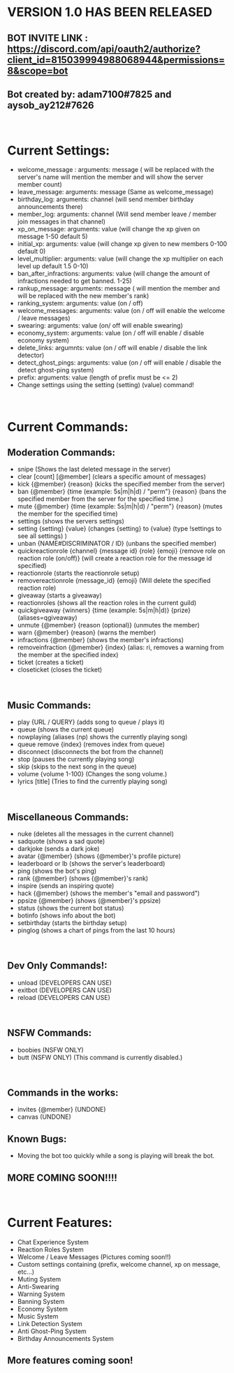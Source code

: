 # VERSION 1.0 HAS BEEN RELEASED

## BOT INVITE LINK : https://discord.com/api/oauth2/authorize?client_id=815039994988068944&permissions=8&scope=bot
## Bot created by: adam7100#7825 and aysob_ay212#7626  

<br />

# Current Settings:
- welcome_message : arguments: message (<SERVERNAME> will be replaced with the server's name <USERNAME> will mention the member and <MEMBERCOUNT> will show the server member count)
- leave_message: arguments: message (Same as welcome_message)
- birthday_log: arguments: channel (will send member birthday announcements there)
- member_log: arguments: channel (Will send member leave / member join messages in that channel)
- xp_on_message: arguments: value (will change the xp given on message 1-50 default 5)
- initial_xp: arguments: value (will change xp given to new members 0-100 default 0)
- level_multiplier: arguments: value (will change the xp multiplier on each level up default 1.5 0-10)
- ban_after_infractions: arguments: value (will change the amount of infractions needed to get banned. 1-25)
- rankup_message: arguments: message (<USERNAME> will mention the member and <LEVEL> will be replaced with the new member's rank)
- ranking_system: arguments: value (on / off)
- welcome_messages: arguments: value (on / off will enable the welcome / leave messages)
- swearing: arguments: value (on/ off will enable swearing)
- economy_system: arguments: value (on / off will enable / disable economy system)
- delete_links: argumnts: value (on / off will enable / disable the link detector)
- detect_ghost_pings: arguments: value (on / off will enable / disable the detect ghost-ping system)
- prefix: arguments: value (length of prefix must be <= 2)
- Change settings using the setting (setting) (value) command!
 
 
 <br />
 

# Current Commands:

## Moderation Commands:
- snipe (Shows the last deleted message in the server)
- clear [count] [@member] (clears a specific amount of messages)
- kick {@member} {reason} (kicks the specified member from the server)
- ban {@member} {time (example: 5s|m|h|d) / "perm"} {reason} (bans the specified member from the server for the specified time.)
- mute {@member} {time (example: 5s|m|h|d) / "perm"} {reason} (mutes the member for the specified time)
- settings (shows the servers settings)
- setting {setting} {value} (changes {setting} to {value} (type !settings to see all settings) )
- unban {NAME#DISCRIMINATOR / ID} (unbans the specified member)
- quickreactionrole {channel} {message id} {role} {emoji} {remove role on reaction role (on/off)} (will create a reaction role for the message id specified)
- reactionrole (starts the reactionrole setup)
- removereactionrole {message_id} {emoji} (Will delete the specified reaction role)
- giveaway (starts a giveaway)
- reactionroles (shows all the reaction roles in the current guild)
- quickgiveaway {winners} {time (example: 5s|m|h|d)} {prize} (aliases=qgiveaway)
- unmute {@member} {reason (optional)} (unmutes the member)
- warn {@member} {reason} (warns the member)
- infractions {@member} (shows the member's infractions)
- removeinfraction {@member} {index} (alias: ri, removes a warning from the member at the specified index)
- ticket (creates a ticket)
- closeticket (closes the ticket)


<br />


## Music Commands:
- play {URL / QUERY} (adds song to queue / plays it)
- queue (shows the current queue)
- nowplaying (aliases (np) shows the currently playing song)
- queue remove {index} (removes index from queue)
- disconnect (disconnects the bot from the channel)
- stop (pauses the currently playing song)
- skip (skips to the next song in the queue)
- volume {volume 1-100} (Changes the song volume.)
- lyrics \[title] (Tries to find the currently playing song)


<br />


## Miscellaneous Commands:
- nuke (deletes all the messages in the current channel)
- sadquote (shows a sad quote)
- darkjoke (sends a dark joke)
- avatar {@member} (shows {@member}'s profile picture)
- leaderboard or lb (shows the server's leaderboard)
- ping (shows the bot's ping)
- rank {@member} (shows {@member}'s rank)
- inspire (sends an inspiring quote)
- hack {@member} (shows the member's "email and password")
- ppsize {@member} (shows {@member}'s ppsize)
- status (shows the current bot status)
- botinfo (shows info about the bot)
- setbirthday (starts the birthday setup)
- pinglog (shows a chart of pings from the last 10 hours)


<br />


## Dev Only Commands!:
- unload (DEVELOPERS CAN USE)
- exitbot (DEVELOPERS CAN USE)
- reload (DEVELOPERS CAN USE)


<br />


## NSFW Commands:
- boobies (NSFW ONLY)
- butt (NSFW ONLY) (This command is currently disabled.)


<br />


## Commands in the works:
- invites {@member} (UNDONE)
- canvas (UNDONE)


## Known Bugs:
- Moving the bot too quickly while a song is playing will break the bot.


## MORE COMING SOON!!!!

<br />

# Current Features:
- Chat Experience System
- Reaction Roles System
- Welcome / Leave Messages (Pictures coming soon!!)
- Custom settings containing (prefix, welcome channel, xp on message, etc...)
- Muting System
- Anti-Swearing
- Warning System
- Banning System
- Economy System
- Music System
- Link Detection System
- Anti Ghost-Ping System
- Birthday Announcements System

## More features coming soon!

